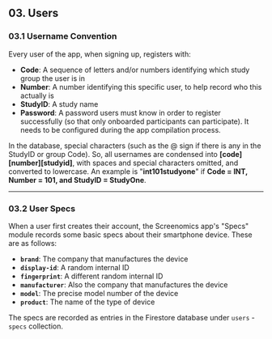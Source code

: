 
## 03. Users

### 03.1 Username Convention

Every user of the app, when signing up, registers with:
* **Code**: A sequence of letters and/or numbers identifying which study group the user is in
* **Number**: A number identifying this specific user, to help record who this actually is
* **StudyID**: A study name
* **Password**: A password users must know in order to register successfully (so that only
onboarded participants can participate). It needs to be configured during the app compilation process.

In the database, special characters (such as the @ sign if there is any in the StudyID or group Code). So,
all usernames are condensed into **[code][number][studyid]**, with spaces and special characters
omitted, and converted to lowercase. An example is "**int101studyone**" if **Code = INT, Number = 101, and StudyID = StudyOne**.

---

### 03.2 User Specs

When a user first creates their account, the Screenomics app's "Specs" module records some basic specs about their smartphone device. 
These are as follows:
* **`brand`**: The company that manufactures the device
* **`display-id`**: A random internal ID
* **`fingerprint`**: A different random internal ID
* **`manufacturer`**: Also the company that manufactures the device
* **`model`**: The precise model number of the device
* **`product`**: The name of the type of device

The specs are recorded as entries in the Firestore database under `users` - `specs` collection. 
